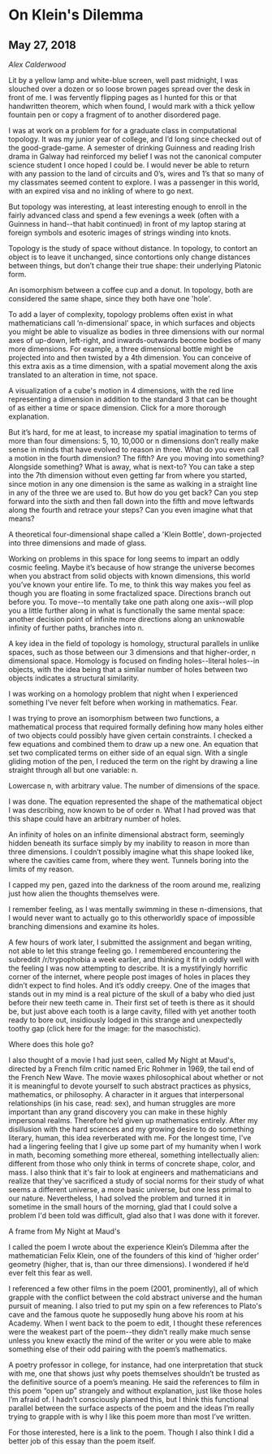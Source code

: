 # On Klein's Dilemma
## May 27, 2018

_Alex Calderwood_

Lit by a yellow lamp and white-blue screen, well past midnight, I was slouched over a dozen or so loose brown pages spread over the desk in front of me. I was fervently flipping pages as I hunted for this or that handwritten theorem, which when found, I would mark with a thick yellow fountain pen or copy a fragment of to another disordered page.

I was at work on a problem for for a graduate class in computational topology. It was my junior year of college, and I’d long since checked out of the good-grade-game. A semester of drinking Guinness and reading Irish drama in Galway had reinforced my belief I was not the canonical computer science student I once hoped I could be. I would never be able to return with any passion to the land of circuits and 0’s, wires and 1’s that so many of my classmates seemed content to explore. I was a passenger in this world, with an expired visa and no inkling of where to go next.

 

But topology was interesting, at least interesting enough to enroll in the fairly advanced class and spend a few evenings a week (often with a Guinness in hand--that habit continued) in front of my laptop staring at foreign symbols and esoteric images of strings winding into knots.

 

Topology is the study of space without distance. In topology, to contort an object is to leave it unchanged, since contortions only change distances between things, but don’t change their true shape: their underlying Platonic form.

 


An isomorphism between a coffee cup and a donut. In topology, both are considered the same shape, since they both have one 'hole'.

 

 

To add a layer of complexity, topology problems often exist in what mathematicians call ‘n-dimensional’ space, in which surfaces and objects you might be able to visualize as bodies in three dimensions with our normal axes of up-down, left-right, and inwards-outwards become bodies of many more dimensions. For example, a three dimensional bottle might be projected into and then twisted by a 4th dimension. You can conceive of this extra axis as a time dimension, with a spatial movement along the axis translated to an alteration in time, not space.

 


 

A visualization of a cube's motion in 4 dimensions, with the red line representing a dimension in addition to the standard 3 that can be thought of as either a time or space dimension. Click for a more thorough explanation. 

 

 

But it’s hard, for me at least, to increase my spatial imagination to terms of more than four dimensions: 5, 10, 10,000 or n dimensions don’t really make sense in minds that have evolved to reason in three. What do you even call a motion in the fourth dimension? The fifth? Are you moving into something? Alongside something? What is away, what is next-to? You can take a step into the 7th dimension without even getting far from where you started, since motion in any one dimension is the same as walking in a straight line in any of the three we are used to. But how do you get back? Can you step forward into the sixth and then fall down into the fifth and move leftwards along the fourth and retrace your steps? Can you even imagine what that means?

 


A theoretical four-dimensional shape called a 'Klein Bottle', down-projected into three dimensions and made of glass. 

 

 

Working on problems in this space for long seems to impart an oddly cosmic feeling. Maybe it’s because of how strange the universe becomes when you abstract from solid objects with known dimensions, this world you’ve known your entire life. To me, to think this way makes you feel as though you are floating in some fractalized space. Directions branch out before you. To move--to mentally take one path along one axis--will plop you a little further along in what is functionally the same mental space: another decision point of infinite more directions along an unknowable infinity of further paths, branches into n.

 

A key idea in the field of topology is homology, structural parallels in unlike spaces, such as those between our 3 dimensions and that higher-order, n dimensional space. Homology is focused on finding holes--literal holes--in objects, with the idea being that a similar number of holes between two objects indicates a structural similarity.

 

I was working on a homology problem that night when I experienced something I’ve never felt before when working in mathematics. Fear.

 

I was trying to prove an isomorphism between two functions, a mathematical process that required formally defining how many holes either of two objects could possibly have given certain constraints. I checked a few equations and combined them to draw up a new one. An equation that set two complicated terms on either side of an equal sign. With a single gliding motion of the pen, I reduced the term on the right by drawing a line straight through all but one variable: n.

 

Lowercase n, with arbitrary value. The number of dimensions of the space.

 

I was done. The equation represented the shape of the mathematical object I was describing, now known to be of order n. What I had proved was that this shape could have an arbitrary number of holes.

 

An infinity of holes on an infinite dimensional abstract form, seemingly hidden beneath its surface simply by my inability to reason in more than three dimensions. I couldn’t possibly imagine what this shape looked like, where the cavities came from, where they went. Tunnels boring into the limits of my reason.

 

I capped my pen, gazed into the darkness of the room around me, realizing just how alien the thoughts themselves were.

 

I remember feeling, as I was mentally swimming in these n-dimensions, that I would never want to actually go to this otherworldly space of impossible branching dimensions and examine its holes.

 

A few hours of work later, I submitted the assignment and began writing, not able to let this strange feeling go. I remembered encountering the subreddit /r/trypophobia a week earlier, and thinking it fit in oddly well with the feeling I was now attempting to describe. It is a mystifyingly horrific corner of the internet, where people post images of holes in places they didn’t expect to find holes. And it’s oddly creepy. One of the images that stands out in my mind is a real picture of the skull of a baby who died just before their new teeth came in. Their first set of teeth is there as it should be, but just above each tooth is a large cavity, filled with yet another tooth ready to bore out, insidiously lodged in this strange and unexpectedly toothy gap (click here for the image: for the masochistic).

 


 Where does this hole go?

 

I also thought of a movie I had just seen, called My Night at Maud's, directed by a French film critic named Eric Rohmer in 1969, the tail end of the French New Wave. The movie waxes philosophical about whether or not it is meaningful to devote yourself to such abstract practices as physics, mathematics, or philosophy. A character in it argues that interpersonal relationships (in his case, read: sex), and human struggles are more important than any grand discovery you can make in these highly impersonal realms. Therefore he’d given up mathematics entirely. After my disillusion with the hard sciences and my growing desire to do something literary, human, this idea reverberated with me. For the longest time, I've had a lingering feeling that I give up some part of my humanity when I work in math, becoming something more ethereal, something intellectually alien: different from those who only think in terms of concrete shape, color, and mass. I also think that it's fair to look at engineers and mathematicians and realize that they've sacrificed a study of social norms for their study of what seems a different universe, a more basic universe, but one less primal to our nature. Nevertheless, I had solved the problem and turned it in sometime in the small hours of the morning, glad that I could solve a problem I'd been told was difficult, glad also that I was done with it forever.

 


A frame from My Night at Maud's

 

I called the poem I wrote about the experience Klein’s Dilemma after the mathematician Felix Klein, one of the founders of this kind of ‘higher order’ geometry (higher, that is, than our three dimensions). I wondered if he’d ever felt this fear as well.

 

I referenced a few other films in the poem (2001, prominently), all of which grapple with the conflict between the cold abstract universe and the human pursuit of meaning. I also tried to put my spin on a few references to Plato's cave and the famous quote he supposedly hung above his room at his Academy. When I went back to the poem to edit, I thought these references were the weakest part of the poem--they didn’t really make much sense unless you knew exactly the mind of the writer or you were able to make something else of their odd pairing with the poem’s mathematics.

 

A poetry professor in college, for instance, had one interpretation that stuck with me, one that shows just why poets themselves shouldn’t be trusted as the definitive source of a poem’s meaning. He said the references to film in this poem “open up” strangely and without explanation, just like those holes I’m afraid of. I hadn’t consciously planned this, but I think this functional parallel between the surface aspects of the poem and the ideas I’m really trying to grapple with is why I like this poem more than most I’ve written.

 

 

For those interested, here is a link to the poem. Though I also think I did a better job of this essay than the poem itself. 
